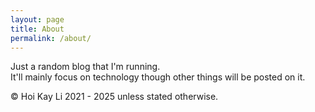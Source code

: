 ```yaml
---
layout: page
title: About
permalink: /about/
---
```


Just a random blog that I'm running. <br>
It'll mainly focus on technology though other things will be posted on it.


© Hoi Kay Li 2021 - 2025 unless stated otherwise. 